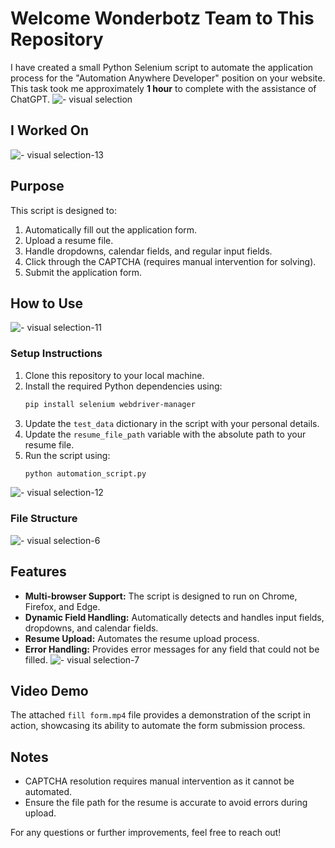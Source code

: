 # Welcome Wonderbotz Team to This Repository

I have created a small Python Selenium script to automate the application process for the "Automation Anywhere Developer" position on your website. This task took me approximately **1 hour** to complete with the assistance of ChatGPT.
![ - visual selection](https://github.com/user-attachments/assets/321a0885-2892-488b-9730-c073a9d57211)

## I Worked On
![ - visual selection-13](https://github.com/user-attachments/assets/29be1de2-f9c8-4889-8c6b-467034b41059)


## Purpose
This script is designed to:
1. Automatically fill out the application form.
2. Upload a resume file.
3. Handle dropdowns, calendar fields, and regular input fields.
4. Click through the CAPTCHA (requires manual intervention for solving).
5. Submit the application form.

## How to Use
![ - visual selection-11](https://github.com/user-attachments/assets/e5e26015-d1b0-4b7a-8bc1-07a1f897a818)

### Setup Instructions
1. Clone this repository to your local machine.
2. Install the required Python dependencies using:
   ```bash
   pip install selenium webdriver-manager
   ```
3. Update the `test_data` dictionary in the script with your personal details.
4. Update the `resume_file_path` variable with the absolute path to your resume file.
5. Run the script using:
   ```bash
   python automation_script.py
   ```
![ - visual selection-12](https://github.com/user-attachments/assets/7ab7158e-cb70-452a-b4c1-7d8cddbc27b8)

### File Structure
![ - visual selection-6](https://github.com/user-attachments/assets/fea50783-8a67-4311-9b62-eb8d402ef0a4)

## Features
- **Multi-browser Support:** The script is designed to run on Chrome, Firefox, and Edge.
- **Dynamic Field Handling:** Automatically detects and handles input fields, dropdowns, and calendar fields.
- **Resume Upload:** Automates the resume upload process.
- **Error Handling:** Provides error messages for any field that could not be filled.
![ - visual selection-7](https://github.com/user-attachments/assets/ef7663d5-73b1-46da-9bab-06e8a206d79a)

## Video Demo
The attached `fill form.mp4` file provides a demonstration of the script in action, showcasing its ability to automate the form submission process.

## Notes
- CAPTCHA resolution requires manual intervention as it cannot be automated.
- Ensure the file path for the resume is accurate to avoid errors during upload.

For any questions or further improvements, feel free to reach out!

